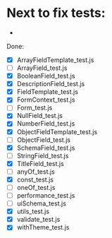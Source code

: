 # Next to fix tests:
- 

Done:
- [X] ArrayFieldTemplate_test.js
- [ ] ArrayField_test.js
- [X] BooleanField_test.js
- [X] DescriptionField_test.js
- [X] FieldTemplate_test.js
- [X] FormContext_test.js
- [ ] Form_test.js
- [X] NullField_test.js
- [X] NumberField_test.js
- [X] ObjectFieldTemplate_test.js
- [ ] ObjectField_test.js
- [X] SchemaField_test.js
- [ ] StringField_test.js
- [X] TitleField_test.js
- [ ] anyOf_test.js
- [X] const_test.js
- [ ] oneOf_test.js
- [ ] performance_test.js
- [ ] uiSchema_test.js
- [X] utils_test.js
- [X] validate_test.js
- [X] withTheme_test.js